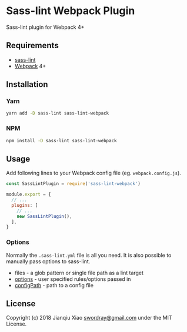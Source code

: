 # Sass-lint Webpack Plugin

Sass-lint plugin for Webpack 4+

## Requirements

* [sass-lint](https://github.com/sasstools/sass-lint)
* [Webpack](http://webpack.js.org/) 4+

## Installation

### Yarn

```bash
yarn add -D sass-lint sass-lint-webpack
```

### NPM

```bash
npm install -D sass-lint sass-lint-webpack
```

## Usage

Add following lines to your Webpack config file (eg. `webpack.config.js`).

```js
const SassLintPlugin = require('sass-lint-webpack')

module.export = {
  // ...
  plugins: [
    // ...
    new SassLintPlugin(),
  ],
}
```

### Options

Normally the `.sass-lint.yml` file is all you need. It is also possible to manually pass options to sass-lint.

* files - a glob pattern or single file path as a lint target
* [options](https://github.com/sasstools/sass-lint#options) - user specified rules/options passed in
* [configPath](https://github.com/sasstools/sass-lint/blob/master/docs/options/config-file.md) - path to a config file

## License

Copyright (c) 2018 Jianqiu Xiao <swordray@gmail.com> under the MIT License.
